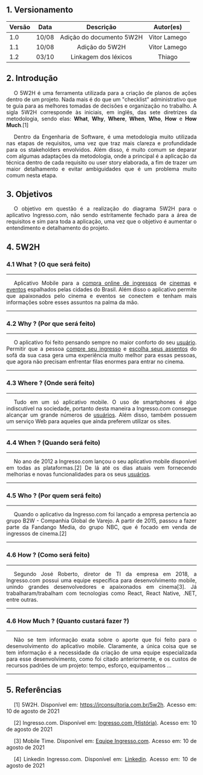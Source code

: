 ## 1. Versionamento

|Versão|Data|Descrição|Autor(es)|
|------|----|---------|---------|
|1.0|10/08|<center>Adição do documento 5W2H</center>|<center>Vitor Lamego</center>|
|1.1|10/08|<center>Adição do 5W2H</center>|<center>Vitor Lamego</center>|
|1.2|03/10|<center>Linkagem dos léxicos</center>|<center>Thiago</center>|

## 2. Introdução
<p style="text-align: justify; text-indent: 20px">O 5W2H é uma ferramenta utilizada para a criação de planos de ações dentro de um projeto. Nada mais é do que um "checklist" administrativo que te guia para as melhores tomadas de decisões e organização no trabalho. A sigla 5W2H corresponde às iniciais, em inglês, das sete diretrizes da metodologia, sendo elas: <b>What</b>, <b>Why</b>, <b>Where</b>, <b>When</b>, <b>Who</b>, <b>How</b> e <b>How Much</b>.[1]</p>
<p style="text-align: justify; text-indent: 20px">Dentro da Engenharia de Software, é uma metodologia muito utilizada nas etapas de requisitos, uma vez que traz mais clareza e profundidade para os stakeholders envolvidos. Além disso, é muito comum se deparar com algumas adaptações da metodologia, onde a principal é a aplicação da técnica dentro de cada requisito ou user story elaborada, a fim de trazer um maior detalhamento e evitar ambiguidades que é um problema muito comum nesta etapa.</p>

## 3. Objetivos
<p style="text-align: justify; text-indent: 20px">O objetivo em questão é a realização do diagrama 5W2H para o aplicativo Ingresso.com, não sendo estritamente fechado para a área de requisitos e sim para toda a aplicação, uma vez que o objetivo é aumentar o entendimento e detalhamento do projeto.</p>

## 4. 5W2H
### 4.1 What ? (O que será feito)
<hr>
<p style="text-align: justify; text-indent: 20px">Aplicativo Mobile para a <a href="../../modelagem/lexicos/#comprar-ingresso">compra online de ingressos</a> de <a href="../../modelagem/lexicos/#cinema">cinemas</a> e <a href="../../modelagem/lexicos/#filme">eventos</a> espalhados pelas cidades do Brasil. Além disso o aplicativo permite que apaixonados pelo cinema e eventos se conectem e tenham mais informações sobre esses assuntos na palma da mão.</p>
<hr>

### 4.2 Why ? (Por que será feito)
<hr>
<p style="text-align: justify; text-indent: 20px">O aplicativo foi feito pensando sempre no maior conforto do seu <a href="../../modelagem/lexicos/#usuario">usuário</a>. Permitir que a pessoa <a href="../../modelagem/lexicos/#comprar-ingresso">compre seu ingresso</a> e <a href="../../modelagem/lexicos/#escolher-assento">escolha seus assentos</a> do sofá da sua casa gera uma experiência muito melhor para essas pessoas, que agora não precisam enfrentar filas enormes para entrar no cinema.</p>
<hr>

### 4.3 Where ? (Onde será feito)
<hr>
<p style="text-align: justify; text-indent: 20px">Tudo em um só aplicativo mobile. O uso de smartphones é algo indiscutível na sociedade, portanto desta maneira a Ingresso.com consegue alcançar um grande números de <a href="../../modelagem/lexicos/#usuario">usuários</a>. Além disso, também possuem um serviço Web para aqueles que ainda preferem utilizar os sites.</p>
<hr>

### 4.4 When ? (Quando será feito)
<hr>
<p style="text-align: justify; text-indent: 20px">No ano de 2012 a Ingresso.com lançou o seu aplicativo mobile disponível em todas as plataformas.[2] De lá até os dias atuais vem fornecendo melhorias e novas funcionalidades para os seus <a href="../../modelagem/lexicos/#usuario">usuários</a>.</p>
<hr>

### 4.5 Who ? (Por quem será feito)
<hr>
<p style="text-align: justify; text-indent: 20px">Quando o aplicativo da Ingresso.com foi lançado a empresa pertencia ao grupo B2W - Companhia Global de Varejo. A partir de 2015, passou a fazer parte da Fandango Media, do grupo NBC, que é focado em venda de ingressos de cinema.[2]</p>
<hr>

### 4.6 How ? (Como será feito)
<hr>
<p style="text-align: justify; text-indent: 20px">Segundo José Roberto, diretor de TI da empresa em 2018, a Ingresso.com possui uma equipe específica para desenvolvimento mobile, unindo grandes desenvolvedores e apaixonados em cinema[3]. Já trabalharam/trabalham com tecnologias como React, React Native, .NET, entre outras.</p>
<hr>

### 4.6 How Much ? (Quanto custará fazer ?)
<hr>
<p style="text-align: justify; text-indent: 20px">Não se tem informação exata sobre o aporte que foi feito para o desenvolvimento do aplicativo mobile. Claramente, a única coisa que se tem informação é a necessidade da criação de uma equipe especializada para esse desenvolvimento, como foi citado anteriormente, e os custos de recursos padrões de um projeto: tempo, esforço, equipamentos ...</p>
<hr>

## 5. Referências
<p style="text-align: justify; text-indent: 20px">[1] 5W2H. Disponível em: <a href="https://jrconsultoria.com.br/5w2h/" target="_blank">https://jrconsultoria.com.br/5w2h</a>. Acesso em: 10 de agosto de 2021 </p>
<p style="text-align: justify; text-indent: 20px">[2] Ingresso.com. Disponível em: <a href="https://www.ingresso.com/rio-de-janeiro/home/institucional/sobre" target="_blank">Ingresso.com (História)</a>. Acesso em: 10 de agosto de 2021 </p>
<p style="text-align: justify; text-indent: 20px">[3] Mobile Time. Disponível em: <a href="https://www.mobiletime.com.br/noticias/29/01/2018/ingresso-com-desenvolve-entrada-de-cinema-no-celular-com-holograma-digital" target="_blank">Equipe Ingresso.com</a>. Acesso em: 10 de agosto de 2021 </p>
<p style="text-align: justify; text-indent: 20px">[4] Linkedin Ingresso.com. Disponível em: <a href="https://www.linkedin.com/company/ingressocom/" target="_blank">Linkedin</a>. Acesso em: 10 de agosto de 2021 </p>